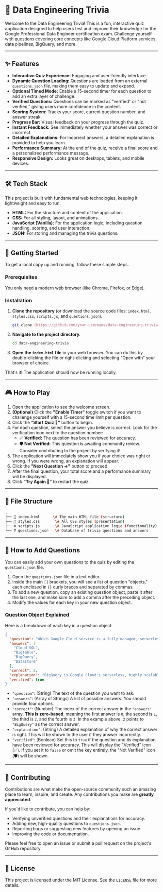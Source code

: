 # 🧠 Data Engineering Trivia

Welcome to the Data Engineering Trivia! This is a fun, interactive quiz application designed to help users test and improve their knowledge for the Google Professional Data Engineer certification exam. Challenge yourself with questions covering core concepts like Google Cloud Platform services, data pipelines, BigQuery, and more.


---

## ✨ Features

* **Interactive Quiz Experience:** Engaging and user-friendly interface.
* **Dynamic Question Loading:** Questions are loaded from an external `questions.json` file, making them easy to update and expand.
* **Optional Timed Mode:** Enable a 15-second timer for each question to add an extra layer of challenge.
* **Verified Questions:** Questions can be marked as "verified" or "not verified," giving users more confidence in the content.
* **Scoring System:** Tracks your score, current question number, and answer streak.
* **Progress Bar:** Visual feedback on your progress through the quiz.
* **Instant Feedback:** See immediately whether your answer was correct or incorrect.
* **Detailed Explanations:** For incorrect answers, a detailed explanation is provided to help you learn.
* **Performance Summary:** At the end of the quiz, receive a final score and a personalized performance message.
* **Responsive Design:** Looks great on desktops, tablets, and mobile devices.

---

## 🛠️ Tech Stack

This project is built with fundamental web technologies, keeping it lightweight and easy to run.

* **HTML:** For the structure and content of the application.
* **CSS:** For all styling, layout, and animations.
* **JavaScript (Vanilla):** For the application logic, including question handling, scoring, and user interaction.
* **JSON:** For storing and managing the trivia questions.

---

## 🚀 Getting Started

To get a local copy up and running, follow these simple steps.

### Prerequisites

You only need a modern web browser (like Chrome, Firefox, or Edge).

### Installation

1. **Clone the repository** (or download the source code files: `index.html`, `styles.css`, `scripts.js`, and `questions.json`).

    ```sh
    git clone [https://github.com/your-username/data-engineering-trivia.git](https://github.com/your-username/data-engineering-trivia.git)
    ```

2. **Navigate to the project directory.**

    ```sh
    cd data-engineering-trivia
    ```

3. **Open the `index.html` file** in your web browser. You can do this by double-clicking the file or right-clicking and selecting "Open with" your browser of choice.

That's it! The application should now be running locally.

---

## 🎮 How to Play

1. Open the application to see the welcome screen.
2. **(Optional)** Click the **"Enable Timer"** toggle switch if you want to challenge yourself with a 15-second time limit per question.
3. Click the **"Start Quiz 🚀"** button to begin.
4. For each question, select the answer you believe is correct. Look for the verification icon next to the question number:
    * ✅ **Verified:** The question has been reviewed for accuracy.
    * 🛡️ **Not Verified:** This question is awaiting community review. Consider contributing to the project by verifying it!
5. The application will immediately show you if your choice was right or wrong. If you were wrong, an explanation will appear.
6. Click the **"Next Question →"** button to proceed.
7. After the final question, your total score and a performance summary will be displayed.
8. Click **"Try Again 🔄"** to restart the quiz.

---

## 📂 File Structure

```sh
.
├── 📄 index.html      \# The main HTML file (structure)
├── 🎨 styles.css       \# All CSS styles (presentation)
├── ⚙️ scripts.js       \# JavaScript application logic (functionality)
└── ❓ questions.json   \# Database of trivia questions and answers
````

---

## 🔧 How to Add Questions

You can easily add your own questions to the quiz by editing the `questions.json` file.

1. Open the `questions.json` file in a text editor.
2. Inside the main `[]` brackets, you will see a list of question "objects," each enclosed in `{}` curly braces and separated by commas.
3. To add a new question, copy an existing question object, paste it after the last one, and make sure to add a comma after the preceding object.
4. Modify the values for each key in your new question object.

### Question Object Explained

Here is a breakdown of each key in a question object:

```json
{
  "question": "Which Google Cloud service is a fully managed, serverless data warehouse?",
  "answers": [
    "Cloud SQL",
    "Bigtable",
    "BigQuery",
    "Datastore"
  ],
  "correct": 2,
  "explanation": "BigQuery is Google Cloud's serverless, highly scalable, and cost-effective cloud data warehouse.",
  "verified": true
}
````

* `"question"`: (String) The text of the question you want to ask.
* `"answers"`: (Array of Strings) A list of possible answers. You should provide four options.
* `"correct"`: (Number) The index of the correct answer in the `"answers"` array. **This is zero-based**, meaning the first answer is `0`, the second is `1`, the third is `2`, and the fourth is `3`. In the example above, `2` points to `"BigQuery"` as the correct answer.
* `"explanation"`: (String) A detailed explanation of why the correct answer is right. This will be shown to the user if they answer incorrectly.
* `"verified"`: (Boolean) Set this to `true` if the question and its explanation have been reviewed for accuracy. This will display the "Verified" icon (✅). If you set it to `false` or omit the key entirely, the "Not Verified" icon (🛡️) will be shown.

-----

## 🤝 Contributing

Contributions are what make the open-source community such an amazing place to learn, inspire, and create. Any contributions you make are **greatly appreciated**.

If you'd like to contribute, you can help by:

* Verifying unverified questions and their explanations for accuracy.
* Adding new, high-quality questions to `questions.json`.
* Reporting bugs or suggesting new features by opening an issue.
* Improving the code or documentation.

Please feel free to open an issue or submit a pull request on the project's GitHub repository.

-----

## 📜 License

This project is licensed under the MIT License. See the `LICENSE` file for more details.

